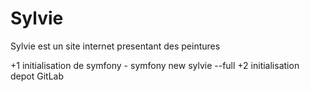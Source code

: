 # Sylvie

Sylvie est un site internet presentant des peintures

+1 initialisation de symfony - symfony new sylvie --full
+2 initialisation depot GitLab


